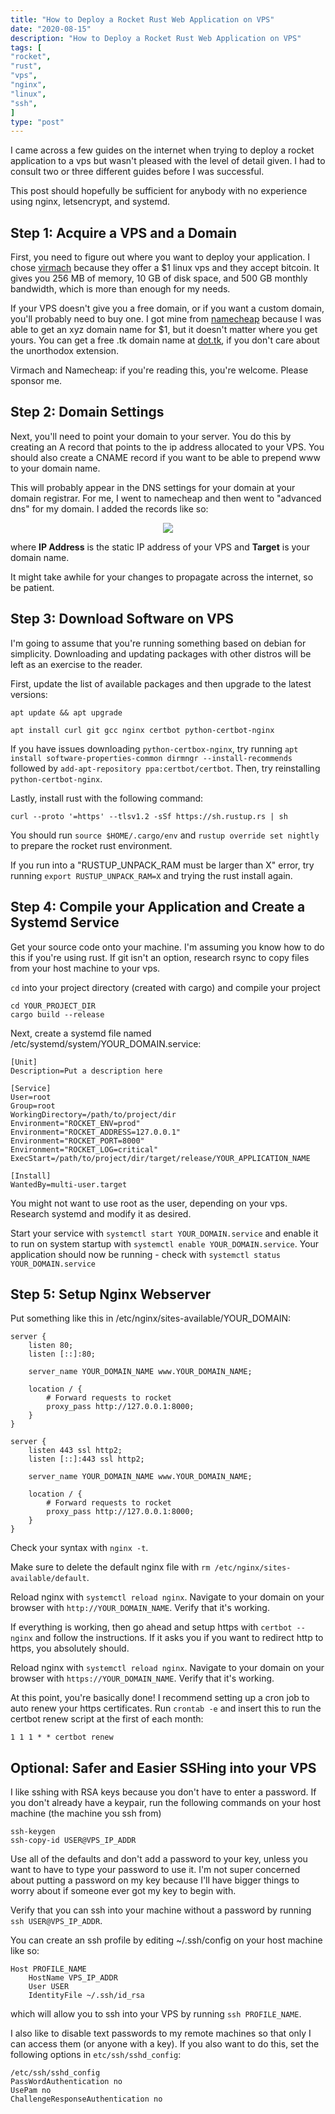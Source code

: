 ```yaml
---
title: "How to Deploy a Rocket Rust Web Application on VPS"
date: "2020-08-15"
description: "How to Deploy a Rocket Rust Web Application on VPS"
tags: [
"rocket",
"rust",
"vps",
"nginx",
"linux",
"ssh",
]
type: "post"
---
```


I came across a few guides on the internet when trying to deploy a rocket application to a vps but wasn't pleased with the level of detail given. I had to consult two or three different guides before I was successful.

This post should hopefully be sufficient for anybody with no experience using nginx, letsencrypt, and systemd.

## Step 1: Acquire a VPS and a Domain

First, you need to figure out where you want to deploy your application. I chose [virmach](https://virmach.com/) because they offer a \$1 linux vps and they accept bitcoin. It gives you 256 MB of memory, 10 GB of disk space, and 500 GB monthly bandwidth, which is more than enough for my needs.

If your VPS doesn't give you a free domain, or if you want a custom domain, you'll probably need to buy one. I got mine from [namecheap](https://www.namecheap.com/) because I was able to get an xyz domain name for \$1, but it doesn't matter where you get yours. You can get a free .tk domain name at [dot.tk](http://www.dot.tk/en/index.html?lang=en), if you don't care about the unorthodox extension.

Virmach and Namecheap: if you're reading this, you're welcome. Please sponsor me.

## Step 2: Domain Settings

Next, you'll need to point your domain to your server. You do this by creating an A record that points to the ip address allocated to your VPS. You should also create a CNAME record if you want to be able to prepend www to your domain name.

This will probably appear in the DNS settings for your domain at your domain registrar. For me, I went to namecheap and then went to "advanced dns" for my domain. I added the records like so:

<div align="center"
<figure>
<img src="/img/dns_records.png"/>
</figure>
</div>

where **IP Address** is the static IP address of your VPS and **Target** is your domain name.

It might take awhile for your changes to propagate across the internet, so be patient.

## Step 3: Download Software on VPS

I'm going to assume that you're running something based on debian for simplicity. Downloading and updating packages with other distros will be left as an exercise to the reader.

First, update the list of available packages and then upgrade to the latest versions: 

```
apt update && apt upgrade
```


```
apt install curl git gcc nginx certbot python-certbot-nginx
```

If you have issues downloading `python-certbox-nginx`, try running `apt install software-properties-common dirmngr --install-recommends` followed by `add-apt-repository ppa:certbot/certbot`. Then, try reinstalling `python-certbot-nginx`.

Lastly, install rust with the following command:

```
curl --proto '=https' --tlsv1.2 -sSf https://sh.rustup.rs | sh
```

You should run `source $HOME/.cargo/env` and `rustup override set nightly` to prepare the rocket rust environment.

If you run into a "RUSTUP_UNPACK_RAM must be larger than X" error, try running `export RUSTUP_UNPACK_RAM=X` and trying the rust install again.

## Step 4: Compile your Application and Create a Systemd Service

Get your source code onto your machine. I'm assuming you know how to do this if you're using rust. If git isn't an option, research rsync to copy files from your host machine to your vps.

`cd` into your project directory (created with cargo) and compile your project

```
cd YOUR_PROJECT_DIR
cargo build --release
```

Next, create a systemd file named /etc/systemd/system/YOUR_DOMAIN.service:

```
[Unit]
Description=Put a description here

[Service]
User=root
Group=root
WorkingDirectory=/path/to/project/dir
Environment="ROCKET_ENV=prod"
Environment="ROCKET_ADDRESS=127.0.0.1"
Environment="ROCKET_PORT=8000"
Environment="ROCKET_LOG=critical"
ExecStart=/path/to/project/dir/target/release/YOUR_APPLICATION_NAME

[Install]
WantedBy=multi-user.target
```

You might not want to use root as the user, depending on your vps. Research systemd and modify it as desired.

Start your service with `systemctl start YOUR_DOMAIN.service` and enable it to run on system startup with `systemctl enable YOUR_DOMAIN.service`. Your application should now be running - check with `systemctl status YOUR_DOMAIN.service`

## Step 5: Setup Nginx Webserver

Put something like this in /etc/nginx/sites-available/YOUR_DOMAIN:

```
server {
    listen 80;
    listen [::]:80;

    server_name YOUR_DOMAIN_NAME www.YOUR_DOMAIN_NAME;

    location / {
        # Forward requests to rocket
        proxy_pass http://127.0.0.1:8000;
    }
}

server {
    listen 443 ssl http2;
    listen [::]:443 ssl http2;

    server_name YOUR_DOMAIN_NAME www.YOUR_DOMAIN_NAME;

    location / {
        # Forward requests to rocket
        proxy_pass http://127.0.0.1:8000;
    }
}
```

Check your syntax with `nginx -t`.

Make sure to delete the default nginx file with `rm /etc/nginx/sites-available/default`.

Reload nginx with `systemctl reload nginx`. Navigate to your domain on your browser with `http://YOUR_DOMAIN_NAME`. Verify that it's working.

If everything is working, then go ahead and setup https with `certbot --nginx` and follow the instructions. If it asks you if you want to redirect http to https, you absolutely should.

Reload nginx with `systemctl reload nginx`. Navigate to your domain on your browser with `https://YOUR_DOMAIN_NAME`. Verify that it's working.

At this point, you're basically done! I recommend setting up a cron job to auto renew your https certificates. Run `crontab -e` and insert this to run the certbot renew script at the first of each month: 

```
1 1 1 * * certbot renew
```

## Optional: Safer and Easier SSHing into your VPS

I like sshing with RSA keys because you don't have to enter a password. If you don't already have a keypair, run the following commands on your host machine (the machine you ssh from)

```
ssh-keygen
ssh-copy-id USER@VPS_IP_ADDR
```

Use all of the defaults and don't add a password to your key, unless you want to have to type your password to use it. I'm not super concerned about putting a password on my key because I'll have bigger things to worry about if someone ever got my key to begin with.

Verify that you can ssh into your machine without a password by running `ssh USER@VPS_IP_ADDR`.

You can create an ssh profile by editing ~/.ssh/config on your host machine like so:

```
Host PROFILE_NAME
    HostName VPS_IP_ADDR
    User USER
    IdentityFile ~/.ssh/id_rsa
```

which will allow you to ssh into your VPS by running `ssh PROFILE_NAME`.

I also like to disable text passwords to my remote machines so that only I can access them (or anyone with a key). If you also want to do this, set the following options in `etc/ssh/sshd_config`:

```
/etc/ssh/sshd_config
PassWordAuthentication no
UsePam no
ChallengeResponseAuthentication no
```
